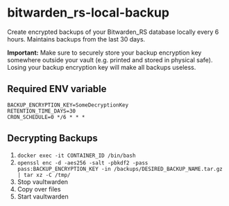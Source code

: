 # bitwarden_rs-local-backup
Create encrypted backups of your Bitwarden_RS database locally every 6 hours. Maintains backups from the last 30 days.

**Important:** Make sure to securely store your backup encryption key somewhere outside your vault (e.g. printed and stored in physical safe). Losing your backup encryption key will make all backups useless.

## Required ENV variable
```
BACKUP_ENCRYPTION_KEY=SomeDecryptionKey
RETENTION_TIME_DAYS=30
CRON_SCHEDULE=0 */6 * * *
```

## Decrypting Backups
1. `docker exec -it CONTAINER_ID /bin/bash`
2. `openssl enc -d -aes256 -salt -pbkdf2 -pass pass:BACKUP_ENCRYPTION_KEY -in /backups/DESIRED_BACKUP_NAME.tar.gz | tar xz -C /tmp/`
3. Stop vaultwarden
4. Copy over files
5. Start vaultwarden

